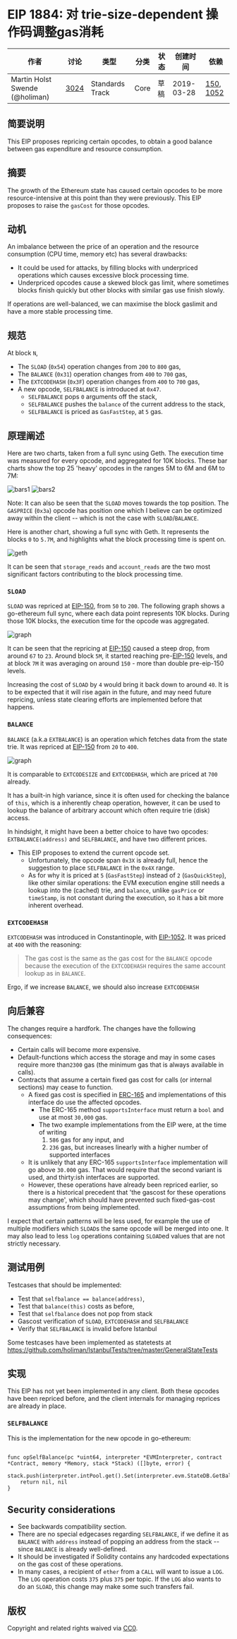 # EIP 1884: 对 trie-size-dependent 操作码调整gas消耗


| 作者 | 讨论 |  类型 | 分类 | 状态 | 创建时间 | 依赖 |
| --- | --- | --- | --- | --- | --- | --- |
|Martin Holst Swende (@holiman)| [3024](https://ethereum-magicians.org/t/opcode-repricing/3024) | Standards Track | Core  | 草稿 | 2019-03-28 | [150](eip-150.md), [1052](eip-1052.md) |



## 简要说明

This EIP proposes repricing certain opcodes, to obtain a good balance between gas expenditure and resource consumption.

## 摘要

The growth of the Ethereum state has caused certain opcodes to be more resource-intensive at this point than
they were previously. This EIP proposes to raise the `gasCost` for those opcodes.

## 动机

An imbalance between the price of an operation and the resource consumption (CPU time, memory etc)
has several drawbacks:

- It could be used for attacks, by filling blocks with underpriced operations which causes excessive block processing time.
- Underpriced opcodes cause a skewed block gas limit, where sometimes blocks finish quickly but other blocks with similar gas use finish slowly.

If operations are well-balanced, we can maximise the block gaslimit and have a more stable processing time.

## 规范

At block `N`,

- The `SLOAD` (`0x54`) operation changes from `200` to `800` gas,
- The `BALANCE` (`0x31`) operation changes from `400` to `700` gas,
- The `EXTCODEHASH` (`0x3F`) operation changes from `400` to `700` gas,
- A new opcode, `SELFBALANCE` is introduced at `0x47`.
  - `SELFBALANCE` pops `0` arguments off the stack,
  - `SELFBALANCE` pushes the `balance` of the current address to the stack,
  - `SELFBALANCE` is priced as `GasFastStep`, at `5` gas.

## 原理阐述

Here are two charts, taken from a full sync using Geth. The execution time was measured for every opcode, and aggregated for 10K blocks. These bar charts show the top 25 'heavy' opcodes in the ranges 5M to 6M and 6M to 7M:

![bars1](assets/eip-1884/run3.total-bars-5.png)
![bars2](assets/eip-1884/run3.total-bars-6.png)

Note: It can also be seen that the `SLOAD` moves towards the top position. The `GASPRICE` (`0x3a`) opcode has position one which I believe can be optimized away within the client -- which is not the case with `SLOAD`/`BALANCE`.

Here is another chart, showing a full sync with Geth. It represents the blocks `0` to `5.7M`, and highlights what the block processing time is spent on.

![geth](assets/eip-1884/geth_processing.png)

It can be seen that `storage_reads` and `account_reads` are the two most significant factors contributing to the block processing time.

### `SLOAD`

`SLOAD` was repriced at [EIP-150][eip-150], from `50` to `200`.
The following graph shows a go-ethereum full sync, where each data point represents
 10K blocks. During those 10K blocks, the execution time for the opcode was aggregated.

![graph](assets/eip-1884/SLOAD-run3.png)

It can be seen that the repricing at [EIP-150][eip-150] caused a steep drop, from around `67` to `23`.
Around block `5M`, it started reaching pre-[EIP-150][eip-150] levels, and at block `7M`
it was averaging on around `150` - more than double pre-eip-150 levels.

Increasing the cost of `SLOAD` by `4` would bring it back down to around `40`.
It is to be expected that it will rise again in the future, and may need future repricing, unless
state clearing efforts are implemented before that happens.

### `BALANCE`

`BALANCE` (a.k.a `EXTBALANCE`) is an operation which fetches data from the state trie. It was repriced at [EIP-150][eip-150] from `20` to `400`.

![graph](assets/eip-1884/BALANCE-run3.png)

It is comparable to `EXTCODESIZE` and `EXTCODEHASH`, which are priced at `700` already.

It has a built-in high variance, since it is often used for checking the balance of `this`,
which is a inherently cheap operation, however, it can be used to lookup the balance of arbitrary account which often require trie (disk) access.

In hindsight, it might have been a better choice to have two
opcodes: `EXTBALANCE(address)` and `SELFBALANCE`, and have two different prices.

* This EIP proposes to extend the current opcode set.
  * Unfortunately, the opcode span `0x3X` is already full, hence the suggestion to place `SELFBALANCE` in the `0x4X` range.
  * As for why it is priced at `5` (`GasFastStep`) instead of `2` (`GasQuickStep`), like other similar operations: the EVM execution engine still needs a lookup into the (cached) trie, and `balance`, unlike `gasPrice` or `timeStamp`, is not constant during the execution, so it has a bit more inherent overhead.


### `EXTCODEHASH`

`EXTCODEHASH` was introduced in Constantinople, with [EIP-1052](https://eips.ethereum.org/EIPS/eip-1052). It was priced at `400` with the reasoning:

> The gas cost is the same as the gas cost for the `BALANCE` opcode because the execution of the `EXTCODEHASH` requires the same account lookup as in `BALANCE`.

Ergo, if we increase `BALANCE`, we should also increase `EXTCODEHASH`


## 向后兼容

The changes require a hardfork. The changes have the following consequences:

- Certain calls will become more expensive.
- Default-functions which access the storage and may in some cases require more than`2300` gas (the minimum gas that is always available in calls).
- Contracts that assume a certain fixed gas cost for calls (or internal sections) may cease to function.
  - A fixed gas cost is specified in [ERC-165](https://eips.ethereum.org/EIPS/eip-165) and implementations of this interface do use the affected opcodes.
    - The ERC-165 method `supportsInterface` must return a `bool` and use at most `30,000` gas.
    - The two example implementations from the EIP were, at the time of writing
      1. `586` gas for any input, and
      2. `236` gas, but increases linearly with a higher number of supported interfaces
  - It is unlikely that any ERC-165 `supportsInterface` implementation will go above `30.000` gas. That would require that the second variant is used, and thirty:ish interfaces are supported.
  - However, these operations have already been repriced earlier, so there is a historical precedent that 'the gascost for these operations may change', which should have prevented such fixed-gas-cost assumptions from being implemented.

I expect that certain patterns will be less used, for example the use of multiple modifiers which `SLOAD`s the same opcode will be merged into one. It may also lead to less `log` operations containing `SLOAD`ed values that are not strictly necessary.

## 测试用例

Testcases that should be implemented:
- Test that `selfbalance == balance(address)`,
- Test that `balance(this)` costs as before,
- Test that `selfbalance` does not pop from stack
- Gascost verification of `SLOAD`, `EXTCODEHASH` and `SELFBALANCE`
- Verify that `SELFBALANCE` is invalid before Istanbul

Some testcases have been implemented as statetests at https://github.com/holiman/IstanbulTests/tree/master/GeneralStateTests

## 实现

This EIP has not yet been implemented in any client.
Both these opcodes have been repriced before, and the client internals for managing reprices are already in place.

### `SELFBALANCE`

This is the implementation for the new opcode in go-ethereum:

```golang

func opSelfBalance(pc *uint64, interpreter *EVMInterpreter, contract *Contract, memory *Memory, stack *Stack) ([]byte, error) {
	stack.push(interpreter.intPool.get().Set(interpreter.evm.StateDB.GetBalance(contract.Address())
	return nil, nil
}

```

## Security considerations

- See backwards compatibility section.
- There are no special edgecases regarding `SELFBALANCE`, if we define it as `BALANCE` with `address` instead of popping an address from the stack -- since `BALANCE` is already well-defined.
- It should be investigated if Solidity contains any hardcoded expectations on the gas cost of these operations.
- In many cases, a recipient of `ether` from a `CALL` will want to issue a `LOG`. The `LOG` operation costs `375` plus `375` per topic. If the `LOG` also wants to do an `SLOAD`, this change may make some such transfers fail.

## 版权
Copyright and related rights waived via [CC0](https://creativecommons.org/publicdomain/zero/1.0/).

[eip-150]: https://eips.ethereum.org/EIPS/eip-150
